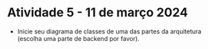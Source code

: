 # Atividade 5 - 11 de março 2024

- Inicie seu diagrama de classes de uma das partes da arquitetura (escolha uma parte de backend por favor).
